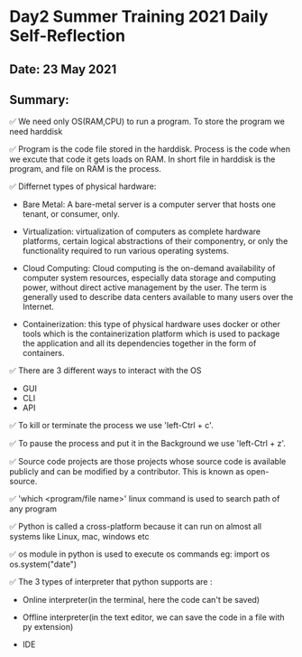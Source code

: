 # Day2 Summer Training 2021 Daily Self-Reflection

## Date: 23 May 2021
## Summary:

✅ We need only OS(RAM,CPU) to run a program. To store the program we need harddisk  

✅ Program is the code file stored in the harddisk. Process is the code when we excute that code it gets loads on RAM. In short file in harddisk is the program, and file on RAM is the process.

✅ Differnet types of physical hardware:

- Bare Metal: A bare-metal server is a computer server that hosts one tenant, or consumer, only.

- Virtualization: virtualization of computers as complete hardware platforms, certain logical abstractions of their componentry, or only the functionality required to run various operating systems.

- Cloud Computing: Cloud computing is the on-demand availability of computer system resources, especially data storage and computing power, without direct active management by the user. The term is generally used to describe data centers available to many users over the Internet.

- Containerization: this type of physical hardware uses docker or other tools which is the containerization platform which is used to package the application and all its dependencies together in the form of containers.

✅ There are 3 different ways to interact with the OS
- GUI
- CLI
- API

✅ To kill or terminate the process we use 'left-Ctrl + c'.

✅ To pause the process and put it in the Background we use 'left-Ctrl + z'.

✅ Source code projects are those projects whose source code is available publicly and can be modified by a contributor. This is known as open-source.

✅ 'which <program/file name>' linux command is used to search path of any program

✅ Python is called a cross-platform because it can run on almost all systems like Linux, mac, windows etc

✅ os module in python is used to execute os commands
eg: 
import os
os.system("date")

✅ The 3 types of interpreter that python supports are :

- Online interpreter(in the terminal, here the code can't be saved)

- Offline interpreter(in the text editor, we can save the code in a file with py extension)

- IDE